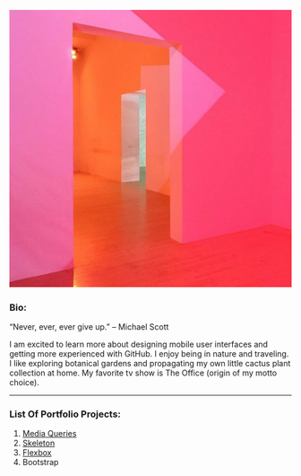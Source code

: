 ![alt text](Screenshot_2016-11-28-07-31-32-1.png "Beautiful Palette")

### **Bio:**
   “Never, ever, ever give up.” – Michael Scott
   
   I am excited to learn more about designing mobile user interfaces and getting more experienced with GitHub.
   I enjoy being in nature and traveling. I like exploring botanical gardens and propagating my own little cactus plant collection at home.    My favorite tv show is The Office (origin of my motto choice).
   
   -------

### **List Of Portfolio Projects:**

1. [Media Queries](https://bridgetmarie-git.github.io)
2. [Skeleton](https://bridgetmarie-git.github.io/Resume/index.html) 
3. [Flexbox](bridgetmarie-git.github.io/Flexbox/index.html)
4. Bootstrap

 
